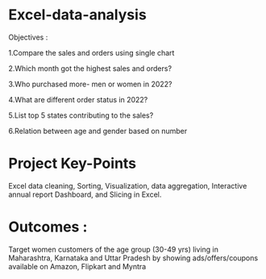 # Excel-data-analysis

Objectives :

1.Compare the sales and orders using single chart

2.Which month got the highest sales and orders?

3.Who purchased more- men or women in 2022?

4.What are different order status in 2022?

5.List top 5 states contributing to the sales?

6.Relation between age and gender based on number

# Project Key-Points

Excel data cleaning, Sorting, Visualization, data aggregation, Interactive annual report Dashboard, and Slicing in Excel. 

# Outcomes :
Target women customers of the age group (30-49 yrs) living in Maharashtra, Karnataka and Uttar Pradesh by showing ads/offers/coupons available on Amazon, Flipkart and Myntra
